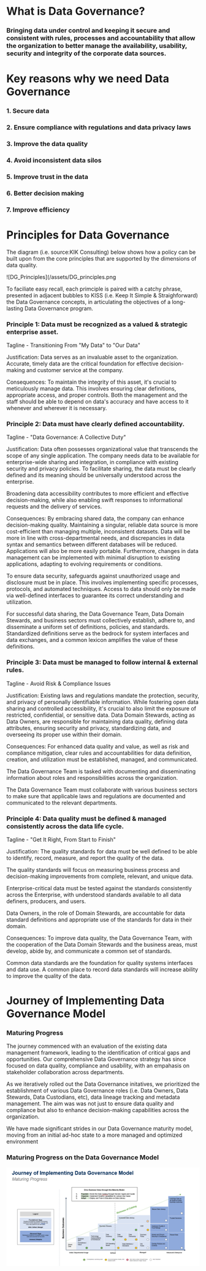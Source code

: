 
# What is Data Governance?

### Bringing data under control and keeping it secure and consistent with rules, processes and accountability that allow the organization to better manage the availability, usability, security and integrity of the corporate data sources.

# Key reasons why we need Data Governance

### 1. Secure data
### 2. Ensure compliance with regulations and data privacy laws
### 3. Improve the data quality
### 4. Avoid inconsistent data silos
### 5. Improve trust in the data
### 6. Better decision making
### 7. Improve efficiency

# Principles for Data Governance
The diagram (i.e. source:KIK Consulting) below shows how a policy can be built upon from the core principles that are supported by the dimensions of data quality. 

![DG_Principles](/assets/DG_principles.png

To faciliate easy recall, each primciple is paired with a catchy phrase, presented in adjacent bubbles to KISS (i.e. Keep It Simple & Straighforward) the Data Governance concepts, in articulating the objectives of a long-lasting Data Governance program. 

### Principle 1: Data must be recognized as a valued & strategic enterprise asset.

Tagline - Transitioning From "My Data" to "Our Data"

Justification:
Data serves as an invaluable asset to the organization. 
Accurate, timely data are the critical foundation for effective decision-making and customer service at the company.

Consequences: 
To maintain the integrity of this asset, it's crucial to meticulously manage data. This involves ensuring clear definitions, appropriate access, and proper controls. Both the management and the staff should be able to depend on data's accuracy and have access to it whenever and wherever it is necessary.

### Principle 2: Data must have clearly defined accountability.

Tagline - "Data Governance: A Collective Duty"

Justification:
Data often possesses organizational value that transcends the scope of any single application. The company needs data to be available for enterprise-wide sharing and integration, in compliance with existing security and privacy policies. To facilitate sharing, the data must be clearly defined and its meaning should be universally understood across the enterprise.

Broadening data accessibility contributes to more efficient and effective decision-making, while also enabling swift responses to informational requests and the delivery of services.

Consequences: 
By embracing shared data, the company can enhance decision-making quality. Maintaining a singular, reliable data source is more cost-efficient than managing multiple, inconsistent datasets. Data will be more in line with cross-departmental needs, and discrepancies in data syntax and semantics between different databases will be reduced. Applications will also be more easily portable. Furthermore, changes in data management can be implemented with minimal disruption to existing applications, adapting to evolving requirements or conditions.

To ensure data security, safeguards against unauthorized usage and disclosure must be in place. This involves implementing specific processes, protocols, and automated techniques. Access to data should only be made via well-defined interfaces to guarantee its correct understanding and utilization.

For successful data sharing, the Data Governance Team, Data Domain Stewards, and business sectors must collectively establish, adhere to, and disseminate a uniform set of definitions, policies, and standards. Standardized definitions serve as the bedrock for system interfaces and data exchanges, and a common lexicon amplifies the value of these definitions.

### Principle 3: Data must be managed to follow internal & external rules.

Tagline - Avoid Risk & Compliance Issues

Justification:
Existing laws and regulations mandate the protection, security, and privacy of personally identifiable information. While fostering open data sharing and controlled accessibility, it's crucial to also limit the exposure of restricted, confidential, or sensitive data.
Data Domain Stewards, acting as Data Owners, are responsible for maintaining data quality, defining data attributes, ensuring security and privacy, standardizing data, and overseeing its proper use within their domain.

Consequences: 
For enhanced data quality and value, as well as risk and compliance mitigation, clear rules and accountabilities for data definition, creation, and utilization must be established, managed, and communicated.

The Data Governance Team is tasked with documenting and disseminating information about roles and responsibilities across the organization.

The Data Governance Team must collaborate with various business sectors to make sure that applicable laws and regulations are documented and communicated to the relevant departments.

### Principle 4: Data quality must be defined & managed consistently across the data life cycle.

Tagline - "Get It Right, From Start to Finish"

Justification:
The quality standards for data must be well defined to be able to identify, record, measure, and report the quality of the data.

The quality standards will focus on measuring business process and decision-making improvements from complete, relevant, and unique data.

Enterprise-critical data must be tested against the standards consistently across the Enterprise, with understood standards available to all data definers, producers, and users.

Data Owners, in the role of Domain Stewards, are accountable for data standard definitions and appropriate use of the standards for data in their domain.

Consequences: 
To improve data quality, the Data Governance Team, with the cooperation of the Data Domain Stewards and the business areas, must develop, abide by, and communicate a common set of standards.

Common data standards are the foundation for quality systems interfaces and data use. A common place to record data standards will increase ability to improve the quality of the data.

# Journey of Implementing Data Governance Model
### Maturing Progress

The journey commenced with an evaluation of the existing data management framework, leading to the identification of critical gaps and opportunities. 
Our comprehensive Data Governance strategy has since focused on data quality, compliance and usability, with an empahasis on stakeholder collaboration across departments. 

As we iteratively rolled out the Data Governance initatives, we prioritized the establishment of various Data Governance roles (i.e. Data Owners, Data Stewards, Data Custodians, etc), data lineage tracking and metadata management. The aim was was not just to ensure data quality and compliance but also to enhance decision-making capabilities across the organization. 

We have made significant strides in our Data Governance maturity model, moving from an initial ad-hoc state to a more managed and optimized environment           

### Maturing Progress on the Data Governance Model
![DG_Model](/assets/DG_Model.png) 
